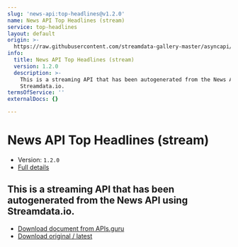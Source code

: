 ```yaml
---
slug: 'news-api:top-headlines@v1.2.0'
name: News API Top Headlines (stream)
service: top-headlines
layout: default
origin: >-
  https://raw.githubusercontent.com/streamdata-gallery-master/asyncapi/master/_listings/news-api/news-api-top-headlines-stream-async.md
info:
  title: News API Top Headlines (stream)
  version: 1.2.0
  description: >-
    This is a streaming API that has been autogenerated from the News API using
    Streamdata.io.
termsOfService: ''
externalDocs: {}

---
```

# News API Top Headlines (stream)

* Version: `1.2.0`
* [Full details](../html/news-api:top-headlines@v1.2.0.html)



## This is a streaming API that has been autogenerated from the News API using Streamdata.io.



* [Download document from APIs.guru](https://raw.githubusercontent.com/APIs-guru/asyncapi-directory/master/docs/APIs/news-api%3Atop-headlines%40v1.2.0.yaml)
* [Download original / latest](https://raw.githubusercontent.com/streamdata-gallery-master/asyncapi/master/_listings/news-api/news-api-top-headlines-stream-async.md)

<script type="application/ld+json">
{
  "@context": "http://schema.org/",
  "@type": "WebAPI",
  "description": "This is a streaming API that has been autogenerated from the News API using Streamdata.io.",
  "documentation": "",

  "name": "News API Top Headlines (stream)"
}
</script>
